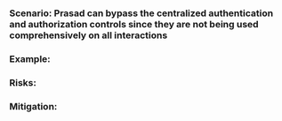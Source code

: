 ### Scenario: Prasad can bypass the centralized authentication and authorization controls since they are not being used comprehensively on all interactions

### Example:

### Risks: 

### Mitigation: